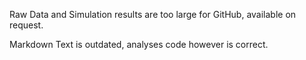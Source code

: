 Raw Data and Simulation results are too large for GitHub, available on request.

Markdown Text is outdated, analyses code however is correct.
